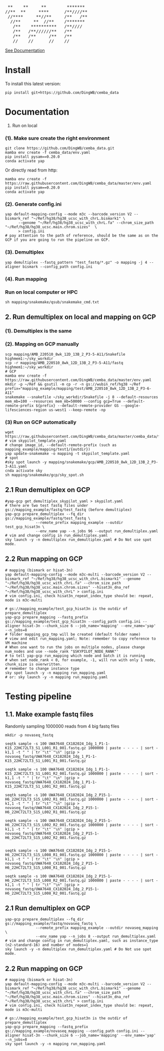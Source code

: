 [](http://www.network-science.de/ascii/)
<pre>
 **    **     **        *******
//**  **     ****      /**////**
 //****     **//**     /**   /**
  //**     **  //**    /*******
   /**    **********   /**////
   /**   /**//////**   /**
   /**   /**     /**   /**
   //    //      //    //
</pre>
[See Documentation](https://hq-1.gitbook.io/mc/)


# Install
To install this latest version:
```shell
pip install git+https://github.com/DingWB/cemba_data
```

# Documentation
1. Run on local
### (1). Make sure create the right environment
```shell
git clone https://github.com/DingWB/cemba_data.git
mamba env create -f cemba_data/env.yaml
pip install pysam==0.20.0
conda activate yap
```
Or directly read from http:
```shell
mamba env create -f https://raw.githubusercontent.com/DingWB/cemba_data/master/env.yaml
pip install pysam==0.20.0
conda activate yap
```

### (2). Generate config.ini
```shell
yap default-mapping-config --mode m3c --barcode_version V2 --bismark_ref "~/Ref/hg38/hg38_ucsc_with_chrL.bismark1" \
      --genome "~/Ref/hg38/hg38_ucsc_with_chrL.fa" --chrom_size_path "~/Ref/hg38/hg38_ucsc.main.chrom.sizes"  \
      > config.ini
# pay attention to the path of reference, should be the same as on the GCP if you are going to run the pipeline on GCP.      
```
### (3). Demultiplex
```shell
yap demultiplex --fastq_pattern "test_fastq/*.gz" -o mapping -j 4 --aligner bismark --config_path config.ini

```
### (4). Run mapping
### Run on local computer or HPC
```shell
sh mapping/snakemake/qsub/snakemake_cmd.txt
```

## 2. Run demultiplex on local and mapping on GCP
### (1). Demultiplex is the same
### (2). Mapping on GCP manually
```shell
scp mapping/AMB_220510_8wk_12D_13B_2_P3-5-A11/Snakefile highmem1:~/sky_workdir
scp -r mapping/AMB_220510_8wk_12D_13B_2_P3-5-A11/fastq highmem1:~/sky_workdir
# GCP
mamba env create -f https://raw.githubusercontent.com/DingWB/cemba_data/master/env.yaml
mkdir -p ~/Ref && gsutil -m cp -r -n gs://wubin_ref/hg38 ~/Ref
prefix="mapping_example/mapping/test/AMB_220510_8wk_12D_13B_2_P3-6-A11"
snakemake --snakefile ~/sky_workdir/Snakefile -j 8 --default-resources mem_mb=100 --resources mem_mb=50000 --config gcp=True --default-remote-prefix ${prefix} --default-remote-provider GS --google-lifesciences-region us-west1 --keep-remote -np
```

### (3) Run on GCP automatically
```shell
wget https://raw.githubusercontent.com/DingWB/cemba_data/master/cemba_data/files/skypilot_template.yaml
# vim skypilot_template.yaml
# change image_id, --default-remote-prefix (such as mapping_example/mapping/test1/{outdir})
yap update-snakemake -o mapping -t skypilot_template.yaml
# spot
#sky spot launch -y mapping/snakemake/gcp/AMB_220510_8wk_12D_13B_2_P3-3-A11.yaml
cnda activate sky
sh mapping/snakemake/gcp/sky_spot.sh
```

## 2.1 Run demultiplex on GCP
```shell
#yap-gcp get_demultiplex_skypilot_yaml > skypilot.yaml
# there are two test fastq files under gs://mapping_example/fastq/test_fastq (before demultiplex)
yap-gcp prepare_demultiplex --fq_dir gs://mapping_example/fastq/test_fastq \
              --remote_prefix mapping_example --outdir test_gcp_hisat3n \
              --env_name yap --n_jobs 96 --output run_demultiplex.yaml
# vim and change config in run_demultiplex.yaml
sky launch -y -n demultiplex run_demultiplex.yaml # Do Not use spot mode.
```

## 2.2 Run mapping on GCP
```shell
# mapping (bismark or hisat-3n)
yap default-mapping-config --mode m3c-multi --barcode_version V2 --bismark_ref "~/Ref/hg38/hg38_ucsc_with_chrL.bismark1" --genome "~/Ref/hg38/hg38_ucsc_with_chrL.fa" --chrom_size_path "~/Ref/hg38/hg38_ucsc.main.chrom.sizes" --hisat3n_dna_ref  "~/Ref/hg38/hg38_ucsc_with_chrL" > config.ini
# vim config.ini, check hisat3n_repeat_index_type should be: repeat, mode is m3c-multi

# gs://mapping_example/test_gcp_hisat3n is the outdir of prepare_demultiplex
yap-gcp prepare_mapping --fastq_prefix gs://mapping_example/test_gcp_hisat3n --config_path config.ini --aligner hisat-3n --chunk_size 6 --job_name='mapping' --env_name='yap' --n_jobs=8
# folder mapping_gcp_tmp will be created (default folder name)
# view and edit run_mapping.yaml; Note: remember to copy reference to VM machine
# When one want to run the jobs on multiple nodes, please change num_nodes and use --node_rank "$SKYPILOT_NODE_RANK"'
# to tell yap-gcp run_mapping which node and batch it is running
# when set node_rank < 0, for example, -1, will run with only 1 node, chunk_size is overwritten.
# remember to change instance type
sky spot launch -y -n mapping run_mapping.yaml
# or: sky launch -y -n mapping run_mapping.yaml
```


# Testing pipeline
## 1.1. Make example fastq files
Randomly sampling 1000000 reads from 4 big fastq files

```shell
mkdir -p novaseq_fastq

seqtk sample -s 100 UWA7648_CX182024_Idg_1_P1-1-K15_22HC72LT3_S1_L001_R1_001.fastq.gz 1000000 | paste - - - - | sort -k1,1 -t " " | tr "\t" "\n" |gzip > novaseq_fastq/UWA7648_CX182024_Idg_1_P1-1-K15_22HC72LT3_S1_L001_R1_001.fastq.gz

seqtk sample -s 100 UWA7648_CX182024_Idg_1_P1-1-K15_22HC72LT3_S1_L001_R2_001.fastq.gz 1000000 | paste - - - - | sort -k1,1 -t " " | tr "\t" "\n" |gzip > novaseq_fastq/UWA7648_CX182024_Idg_1_P1-1-K15_22HC72LT3_S1_L001_R2_001.fastq.gz

seqtk sample -s 100 UWA7648_CX182024_Idg_2_P15-1-H6_22HC72LT3_S15_L002_R1_001.fastq.gz 1000000 | paste - - - - | sort -k1,1 -t " " | tr "\t" "\n" |gzip > novaseq_fastq/UWA7648_CX182024_Idg_2_P15-1-H6_22HC72LT3_S15_L002_R1_001.fastq.gz

seqtk sample -s 100 UWA7648_CX182024_Idg_2_P15-1-H6_22HC72LT3_S15_L002_R2_001.fastq.gz 1000000 | paste - - - - | sort -k1,1 -t " " | tr "\t" "\n" |gzip > novaseq_fastq/UWA7648_CX182024_Idg_2_P15-1-H6_22HC72LT3_S15_L002_R2_001.fastq.gz


seqtk sample -s 100 UWA7648_CX182024_Idg_2_P15-1-H6_22HC72LT3_S15_L008_R1_001.fastq.gz 1000000 | paste - - - - | sort -k1,1 -t " " | tr "\t" "\n" |gzip > novaseq_fastq/UWA7648_CX182024_Idg_2_P15-1-H6_22HC72LT3_S15_L008_R1_001.fastq.gz

seqtk sample -s 100 UWA7648_CX182024_Idg_2_P15-1-H6_22HC72LT3_S15_L008_R2_001.fastq.gz 1000000 | paste - - - - | sort -k1,1 -t " " | tr "\t" "\n" |gzip > novaseq_fastq/UWA7648_CX182024_Idg_2_P15-1-H6_22HC72LT3_S15_L008_R2_001.fastq.gz
```


## 2.1 Run demultiplex on GCP
```shell
yap-gcp prepare_demultiplex --fq_dir gs://mapping_example/fastq/novaseq_fastq \
              --remote_prefix mapping_example --outdir novaseq_mapping \
              --env_name yap --n_jobs 8 --output run_demultiplex.yaml
# vim and change config in run_demultiplex.yaml, such as instance_type (n2-standard-16) and number of nodes=1
sky launch -y -n demultiplex run_demultiplex.yaml # Do Not use spot mode.
```

## 2.2 Run mapping on GCP
```shell
# mapping (bismark or hisat-3n)
yap default-mapping-config --mode m3c-multi --barcode_version V2 --bismark_ref "~/Ref/hg38/hg38_ucsc_with_chrL.bismark1" --genome "~/Ref/hg38/hg38_ucsc_with_chrL.fa" --chrom_size_path "~/Ref/hg38/hg38_ucsc.main.chrom.sizes" --hisat3n_dna_ref  "~/Ref/hg38/hg38_ucsc_with_chrL" > config.ini
# vim config.ini, check hisat3n_repeat_index_type should be: repeat, mode is m3c-multi

# gs://mapping_example/test_gcp_hisat3n is the outdir of prepare_demultiplex
yap-gcp prepare_mapping --fastq_prefix gs://mapping_example/novaseq_mapping --config_path config.ini --aligner hisat-3n --chunk_size 6 --job_name='mapping' --env_name='yap' --n_jobs=8
sky spot launch -y -n mapping run_mapping.yaml
```